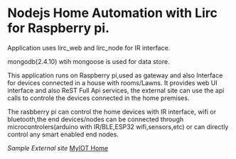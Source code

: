 Nodejs Home Automation with Lirc for Raspberry pi.
==================================================
Application uses lirc_web and lirc_node for IR interface.  

mongodb(2.4.10) wtih mongoose is used for data store.  

This application runs on Raspberry pi,used as gateway and also Interface for devices connected in a house with rooms/Lawns. 
It provides web UI interface and also  ReST Full Api services, the external site can use the api calls to controle the devices connected in the home premises. 

The rasbberry pi can control the home devices with IR interface, wifi or bluetooth,the end devices/nodes can be connected through microcontrolers(arduino with IR/BLE,ESP32 wifi,sensors,etc) or can directly control any smart enabled end nodes.

*Sample External site* [MyIOT Home](https://iot.ariba.org.in)  
